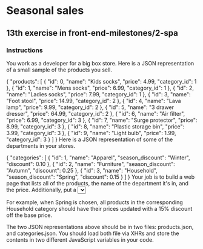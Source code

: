 # Seasonal sales

## 13th exercise in front-end-milestones/2-spa

### Instructions

You work as a developer for a big box store. Here is a JSON representation of a small sample of the products you sell.

{
  "products": [
    {
      "id": 0,
      "name": "Kids socks",
      "price": 4.99,
      "category_id": 1
    },
    {
      "id": 1,
      "name": "Mens socks",
      "price": 6.99,
      "category_id": 1
    },
    {
      "id": 2,
      "name": "Ladies socks",
      "price": 7.99,
      "category_id": 1
    },
    {
      "id": 3,
      "name": "Foot stool",
      "price": 14.99,
      "category_id": 2
    },
    {
      "id": 4,
      "name": "Lava lamp",
      "price": 9.99,
      "category_id": 2
    },
    {
      "id": 5,
      "name": "3 drawer dresser",
      "price": 64.99,
      "category_id": 2
    },
    {
      "id": 6,
      "name": "Air filter",
      "price": 6.99,
      "category_id": 3
    },
    {
      "id": 7,
      "name": "Surge protector",
      "price": 8.99,
      "category_id": 3
    },
    {
      "id": 8,
      "name": "Plastic storage bin",
      "price": 3.99,
      "category_id": 3
    },
    {
      "id": 9,
      "name": "Light bulb",
      "price": 1.99,
      "category_id": 3
    }
  ]
}
Here is a JSON representation of some of the departments in your stores.

{
  "categories": [
    {
      "id": 1,
      "name": "Apparel",
      "season_discount": "Winter",
      "discount": 0.10
    },
    {
      "id": 2,
      "name": "Furniture",
      "season_discount": "Autumn",
      "discount": 0.25
    },
    {
      "id": 3,
      "name": "Household",
      "season_discount": "Spring",
      "discount": 0.15
    }
  ]
}
Your job is to build a web page that lists all of the products, the name of the department it's in, and the price. Additionally, put a <select> element at the top of the page that contains all possible values of the season_discount key in the categories file. As soon as you select one of the seasons, all prices on the page should immediately be discounted by the corresponding percentage.

For example, when Spring is chosen, all products in the corresponding Household category should have their prices updated with a 15% discount off the base price.

The two JSON representations above should be in two files: products.json, and categories.json. You should load both file via XHRs and store the contents in two different JavaScript variables in your code.
